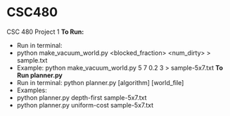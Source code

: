 # CSC480
CSC 480 Project 1
**To Run:**
- Run in terminal:
- python make_vacuum_world.py <rows> <cols> <blocked_fraction> <num_dirty> > sample.txt
- Example: python make_vacuum_world.py 5 7 0.2 3 > sample-5x7.txt
**To Run planner.py**
- Run in terminal: python planner.py [algorithm] [world_file]
- Examples:
- python planner.py depth-first sample-5x7.txt
- python planner.py uniform-cost sample-5x7.txt
